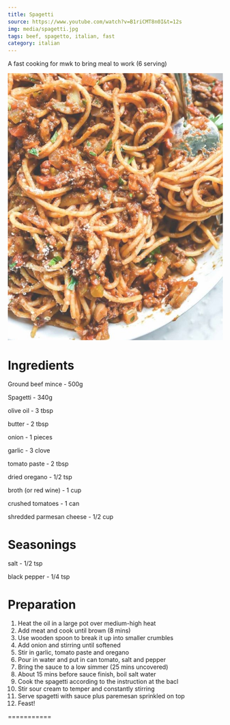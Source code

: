 ```yaml
---
title: Spagetti
source: https://www.youtube.com/watch?v=B1riCMT8n0I&t=12s
img: media/spagetti.jpg
tags: beef, spagetto, italian, fast
category: italian
---
```


A fast cooking for mwk to bring meal to work (6 serving)

![Spagetti](media/spagetti.JPG)

Ingredients 
===========
Ground beef mince - 500g

Spagetti - 340g

olive oil - 3 tbsp

butter - 2 tbsp

onion - 1 pieces

garlic - 3 clove

tomato paste - 2 tbsp

dried oregano - 1/2 tsp

broth (or red wine) - 1 cup

crushed tomatoes - 1 can

shredded parmesan cheese - 1/2 cup

Seasonings
===========
salt - 1/2 tsp

black pepper - 1/4 tsp

Preparation
===========

1. Heat the oil in a large pot over medium-high heat
2. Add meat and cook until brown (8 mins)
3. Use wooden spoon to break it up into smaller crumbles
4. Add onion and stirring until softened
5. Stir in garlic, tomato paste and oregano
6. Pour in water and put in can tomato, salt and pepper
7. Bring the sauce to a low simmer (25 mins uncovered)
8. About 15 mins before sauce finish, boil salt water
9. Cook the spagetti according to the instruction at the bacl
10. Stir sour cream to temper and constantly stirring
11. Serve spagetti with sauce plus paremesan sprinkled on top
12. Feast!

===========

